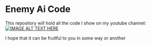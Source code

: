 # Enemy Ai Code 
This repository will hold all the code I show on my youtube channel: 
[![IMAGE ALT TEXT HERE](https://img.youtube.com/vi/9uR1gGesoDw&t=2s/0.jpg)](https://www.youtube.com/watch?v=9uR1gGesoDw&t=2s)

I hope that it can be fruitful to you in some way or another


